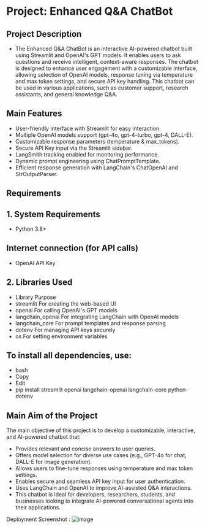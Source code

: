 # Project: Enhanced Q&A ChatBot
## Project Description
- The Enhanced Q&A ChatBot is an interactive AI-powered chatbot built using Streamlit and OpenAI's GPT models. It enables users to ask questions and receive intelligent, context-aware responses. The chatbot is designed to enhance user engagement with a customizable interface, allowing selection of OpenAI models, response tuning via temperature and max token settings, and secure API key handling.
This chatbot can be used in various applications, such as customer support, research assistants, and general knowledge Q&A.

## Main Features
- User-friendly interface with Streamlit for easy interaction.
- Multiple OpenAI models support (gpt-4o, gpt-4-turbo, gpt-4, DALL-E).
- Customizable response parameters (temperature & max_tokens).
- Secure API Key input via the Streamlit sidebar.
- LangSmith tracking enabled for monitoring performance.
- Dynamic prompt engineering using ChatPromptTemplate.
- Efficient response generation with LangChain's ChatOpenAI and StrOutputParser.

## Requirements
## 1. System Requirements
- Python 3.8+
## Internet connection (for API calls)
- OpenAI API Key
## 2. Libraries Used
- Library	Purpose
- streamlit	For creating the web-based UI
- openai	For calling OpenAI's GPT models
- langchain_openai	For integrating LangChain with OpenAI models
- langchain_core	For prompt templates and response parsing
- dotenv	For managing API keys securely
- os	For setting environment variables

## To install all dependencies, use:
- bash
- Copy
- Edit
- pip install streamlit openai langchain-openai langchain-core python-dotenv

## Main Aim of the Project
The main objective of this project is to develop a customizable, interactive, and AI-powered chatbot that:
- Provides relevant and concise answers to user queries.
- Offers model selection for diverse use cases (e.g., GPT-4o for chat, DALL-E for image generation).
- Allows users to fine-tune responses using temperature and max token settings.
- Enables secure and seamless API key input for user authentication.
- Uses LangChain and OpenAI to improve AI-assisted Q&A interactions.
- This chatbot is ideal for developers, researchers, students, and businesses looking to integrate AI-powered conversational agents into their applications.

Deployment Screenshot : ![image](https://github.com/user-attachments/assets/0bb4d6db-1a5f-4108-b4c7-975ee8adec88)
